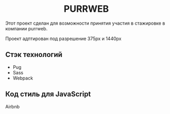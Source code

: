 <h1 align='center'>PURRWEB</h1>
<p>Этот проект сделан для возможности принятия участия в стажировке в компании purrweb.</p>  
<p>Проект адптирован под разрешение 375px и 1440px</p>
<h2>Стэк технологий</h2>
<ul>
<li>Pug</li>
<li>Sass</li>
<li>Webpack</li>
</ul>
<h2>Код стиль для JavaScript</h2>
<p>Airbnb</p>

